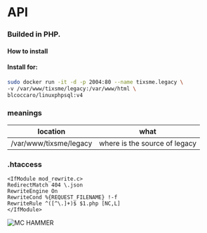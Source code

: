 # API 
### Builded in PHP.  

#### How to install  

#### Install for:  

```bash
sudo docker run -it -d -p 2004:80 --name tixsme.legacy \
-v /var/www/tixsme/legacy:/var/www/html \
blcoccaro/linuxphpsql:v4
```

### meanings 
| location | what |
| -------- | ----- |
| /var/www/tixsme/legacy | where is the source of legacy |

### .htaccess
```.htaccess
<IfModule mod_rewrite.c>
RedirectMatch 404 \.json
RewriteEngine On
RewriteCond %{REQUEST_FILENAME} !-f
RewriteRule ^([^\.]+)$ $1.php [NC,L]
</IfModule>
```

![MC HAMMER](https://camo.githubusercontent.com/294d473d32d1d33750ea6a059bcd44cf31398535/687474703a2f2f692e696d6775722e636f6d2f6163484d3330786c2e6a7067)